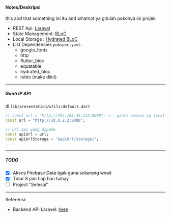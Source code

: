 #### Notes/Deskripsi
this and that something ini itu and whatnot ya gitulah pokonya ini projek
- REST Api: [Laravel](https://github.com/ongghuen/web-backend) 
- State Management: [BLoC](https://bloclibrary.dev/) 
- Local Storage : [Hydrated BLoC](https://pub.dev/packages/hydrated_bloc) 
- List Dependencies `pubspec.yaml`:
  - google_fonts
  - http
  - flutter_bloc
  - equatable
  - hydrated_bloc
  - lottie (make dikit)

<hr/>

##### Ganti IP API
di `lib/presentation/utils/default.dart`
```dart
// const url = "http://192.168.43.112:8000"; <-- ganti sesuai ip local network laravel
const url = "http://10.0.2.2:8000";

// url api yang dipake
const apiUrl = url;
const apiUrlStorage = "$apiUrl/storage/";
...
```

<hr/>

##### TODO
- [x] ~~Akses Firebase Data (gak guna sekarang wow)~~
- [x] Tidur 8 jam tiap hari hahay
- [ ] Project "Selesai"

<hr/>

Referensi:
- Backend API Laravel: [here](https://github.com/Ongghuen/web-backend) 
